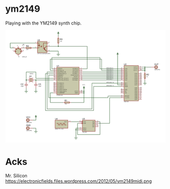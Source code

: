 # ym2149
Playing with the YM2149 synth chip.

![schematic](schematics/ym2149midi.png)

# Acks
Mr. Silicon
https://electronicfields.files.wordpress.com/2012/05/ym2149midi.png


